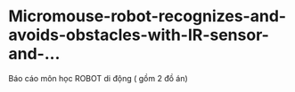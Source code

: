 # Micromouse-robot-recognizes-and-avoids-obstacles-with-IR-sensor-and-...
Báo cáo môn học ROBOT di động ( gồm 2 đồ án)
